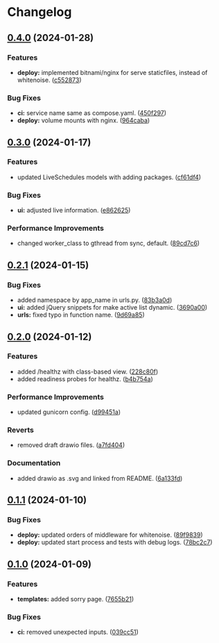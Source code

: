 # Changelog

## [0.4.0](https://github.com/hwakabh/bennu-official/compare/v0.3.0...v0.4.0) (2024-01-28)


### Features

* **deploy:** implemented bitnami/nginx for serve staticfiles, instead of whitenoise. ([c552873](https://github.com/hwakabh/bennu-official/commit/c5528731429910b1e244626f7c9906a272a389ea))


### Bug Fixes

* **ci:** service name same as compose.yaml. ([450f297](https://github.com/hwakabh/bennu-official/commit/450f2973419a29f177f117a3949d54981dfc7bdf))
* **deploy:** volume mounts with nginx. ([964caba](https://github.com/hwakabh/bennu-official/commit/964caba7a0e48079e34c53fde30bbf32b80b6409))

## [0.3.0](https://github.com/hwakabh/bennu-official/compare/v0.2.1...v0.3.0) (2024-01-17)


### Features

* updated LiveSchedules models with adding packages. ([cf61df4](https://github.com/hwakabh/bennu-official/commit/cf61df47acc4280a26797318467a0197f8feafc1))


### Bug Fixes

* **ui:** adjusted live information. ([e862625](https://github.com/hwakabh/bennu-official/commit/e8626252d2779d8ca22f115daddab368fa0e60e7))


### Performance Improvements

* changed worker_class to gthread from sync, default. ([89cd7c6](https://github.com/hwakabh/bennu-official/commit/89cd7c6f11dc99254d0906bb856f15e532e0a21e))

## [0.2.1](https://github.com/hwakabh/bennu-official/compare/v0.2.0...v0.2.1) (2024-01-15)


### Bug Fixes

* added namespace by app_name in urls.py. ([83b3a0d](https://github.com/hwakabh/bennu-official/commit/83b3a0d1bbfcb95280794384529f13e561d84620))
* **ui:** added jQuery snippets for make active list dynamic. ([3690a00](https://github.com/hwakabh/bennu-official/commit/3690a0079e7aab16d41386a18bc569503aaec168))
* **urls:** fixed typo in function name. ([9d69a85](https://github.com/hwakabh/bennu-official/commit/9d69a8520ecb9f03e0b6fe491e492e28756660c1))

## [0.2.0](https://github.com/hwakabh/bennu-official/compare/v0.1.1...v0.2.0) (2024-01-12)


### Features

* added /healthz with class-based view. ([228c80f](https://github.com/hwakabh/bennu-official/commit/228c80f419e6f3f1ec9bafe3a8949af00c37241a))
* added readiness probes for healthz. ([b4b754a](https://github.com/hwakabh/bennu-official/commit/b4b754a482af1eae7d34d936b42236627aa59f31))


### Performance Improvements

* updated gunicorn config. ([d99451a](https://github.com/hwakabh/bennu-official/commit/d99451ada650e79e643fce8a59601f22afaf2945))


### Reverts

* removed draft drawio files. ([a7fd404](https://github.com/hwakabh/bennu-official/commit/a7fd4046a97c13d0abd20b4792358d4da165a2a5))


### Documentation

* added drawio as .svg and linked from README. ([6a133fd](https://github.com/hwakabh/bennu-official/commit/6a133fdfcfe2ae4422af84d2fcdb70b7725b28e0))

## [0.1.1](https://github.com/hwakabh/bennu-official/compare/v0.1.0...v0.1.1) (2024-01-10)


### Bug Fixes

* **deploy:** updated orders of middleware for whitenoise. ([89f9839](https://github.com/hwakabh/bennu-official/commit/89f983934f3bf6cf8458695ca99602e44e7434f8))
* **deploy:** updated start process and tests with debug logs. ([78bc2c7](https://github.com/hwakabh/bennu-official/commit/78bc2c7c8ffc136fecbcc03b3c2acaea2bf9f1ff))

## [0.1.0](https://github.com/hwakabh/bennu-official/compare/v0.0.2...v0.1.0) (2024-01-09)


### Features

* **templates:** added sorry page. ([7655b21](https://github.com/hwakabh/bennu-official/commit/7655b2132ba51fa6bb1159abe06ba3a64da71484))


### Bug Fixes

* **ci:** removed unexpected inputs. ([039cc51](https://github.com/hwakabh/bennu-official/commit/039cc51f936d54572e690f07a41e9436837427ba))
